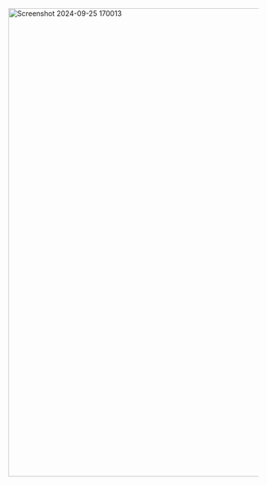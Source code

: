 <img width="941" alt="Screenshot 2024-09-25 170013" src="https://github.com/user-attachments/assets/8fc29c2c-f87a-4828-a98a-9ae3238ffee3">
